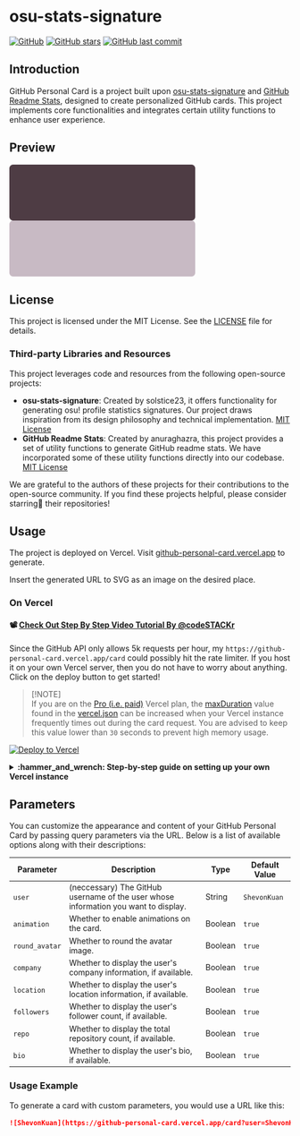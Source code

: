 # osu-stats-signature

[![GitHub](https://img.shields.io/github/license/ShevonKuan/github-personal-card?color=blue&style=for-the-badge)](https://github.com/ShevonKuan/github-personal-card/blob/main/LICENSE) [![GitHub stars](https://img.shields.io/github/stars/ShevonKuan/github-personal-card?color=ff69b4&style=for-the-badge)](https://github.com/ShevonKuan/github-personal-card/stargazers) [![GitHub last commit](https://img.shields.io/github/last-commit/ShevonKuan/github-personal-card?style=for-the-badge)](https://github.com/ShevonKuan/github-personal-card/commits/main)

## Introduction

GitHub Personal Card is a project built upon [osu-stats-signature](https://github.com/solstice23/osu-stats-signature) and [GitHub Readme Stats](https://github.com/anuraghazra/github-readme-stats), designed to create personalized GitHub cards. This project implements core functionalities and integrates certain utility functions to enhance user experience.

## Preview

<img align="center" src="./example/2.svg" height=100 />
<img align="center" src="./example/1.svg" height=100 />

## License

This project is licensed under the MIT License. See the [LICENSE](LICENSE) file for details.

### Third-party Libraries and Resources

This project leverages code and resources from the following open-source projects:

- **osu-stats-signature**: Created by solstice23, it offers functionality for generating osu! profile statistics signatures. Our project draws inspiration from its design philosophy and technical implementation. [MIT License](https://github.com/solstice23/osu-stats-signature/blob/master/LICENSE)
- **GitHub Readme Stats**: Created by anuraghazra, this project provides a set of utility functions to generate GitHub readme stats. We have incorporated some of these utility functions directly into our codebase. [MIT License](https://github.com/anuraghazra/github-readme-stats/blob/master/LICENSE)

We are grateful to the authors of these projects for their contributions to the open-source community. If you find these projects helpful, please consider starring🌟 their repositories!

## Usage

The project is deployed on Vercel. Visit [github-personal-card.vercel.app](https://github-personal-card.vercel.app) to generate.

Insert the generated URL to SVG as an image on the desired place.

### On Vercel

#### :film_projector: [Check Out Step By Step Video Tutorial By @codeSTACKr](https://youtu.be/n6d4KHSKqGk?t=107)

Since the GitHub API only allows 5k requests per hour, my `https://github-personal-card.vercel.app/card` could possibly hit the rate limiter. If you host it on your own Vercel server, then you do not have to worry about anything. Click on the deploy button to get started!

> [!NOTE]\
> If you are on the [Pro (i.e. paid)](https://vercel.com/pricing) Vercel plan, the [maxDuration](https://vercel.com/docs/concepts/projects/project-configuration#value-definition) value found in the [vercel.json](https://github.com/anuraghazra/github-readme-stats/blob/master/vercel.json) can be increased when your Vercel instance frequently times out during the card request. You are advised to keep this value lower than `30` seconds to prevent high memory usage.

[![Deploy to Vercel](https://vercel.com/button)](https://vercel.com/import/project?template=https://github.com/ShevonKuan/github-personal-card)

<details>
 <summary><b>:hammer_and_wrench: Step-by-step guide on setting up your own Vercel instance</b></summary>

1.  Go to [vercel.com](https://vercel.com/).
2.  Click on `Log in`.
    ![](https://files.catbox.moe/pcxk33.png)
3.  Sign in with GitHub by pressing `Continue with GitHub`.
    ![](https://files.catbox.moe/b9oxey.png)
4.  Sign in to GitHub and allow access to all repositories if prompted.
5.  Fork this repo.
6.  Go back to your [Vercel dashboard](https://vercel.com/dashboard).
7.  To import a project, click the `Add New...` button and select the `Project` option.
    ![](https://files.catbox.moe/3n76fh.png)
8.  Click the `Continue with GitHub` button, search for the required Git Repository and import it by clicking the `Import` button. Alternatively, you can import a Third-Party Git Repository using the `Import Third-Party Git Repository ->` link at the bottom of the page.
    ![](https://files.catbox.moe/mg5p04.png)
9.  Create a personal access token (PAT) [here](https://github.com/settings/tokens/new) and enable the `repo` and `user` permissions (this allows access to see private repo and user stats).
10. Add the PAT as an environment variable named `PAT` (as shown).
    ![](https://files.catbox.moe/0yclio.png)
11. Click deploy, and you're good to go. See your domains to use the API!

</details>

## Parameters

You can customize the appearance and content of your GitHub Personal Card by passing query parameters via the URL. Below is a list of available options along with their descriptions:

| Parameter      | Description                                                                         | Type    | Default Value |
| -------------- | ----------------------------------------------------------------------------------- | ------- | ------------- |
| `user`         | (neccessary) The GitHub username of the user whose information you want to display. | String  | `ShevonKuan`  |
| `animation`    | Whether to enable animations on the card.                                           | Boolean | `true`        |
| `round_avatar` | Whether to round the avatar image.                                                  | Boolean | `true`        |
| `company`      | Whether to display the user's company information, if available.                    | Boolean | `true`        |
| `location`     | Whether to display the user's location information, if available.                   | Boolean | `true`        |
| `followers`    | Whether to display the user's follower count, if available.                         | Boolean | `true`        |
| `repo`         | Whether to display the total repository count, if available.                        | Boolean | `true`        |
| `bio`          | Whether to display the user's bio, if available.                                    | Boolean | `true`        |

### Usage Example

To generate a card with custom parameters, you would use a URL like this:

```markdown
![ShevonKuan](https://github-personal-card.vercel.app/card?user=ShevonKuan)
```
